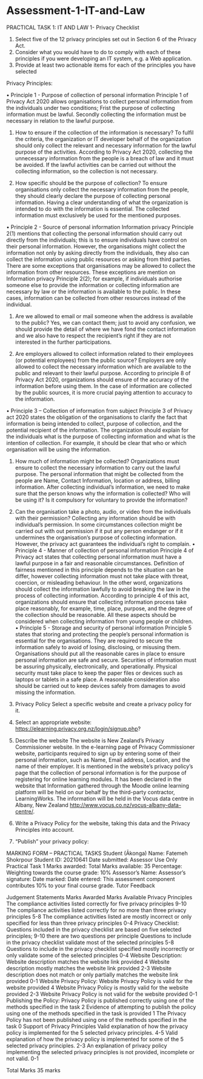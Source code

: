 # Assessment-1-IT-and-Law
PRACTICAL TASK 1: IT AND LAW
1-	Privacy Checklist
1.	Select five of the 12 privacy principles set out in Section 6 of the Privacy Act.
2. Consider what you would have to do to comply with each of these principles if you were developing an IT system, e.g. a Web application.
3. Provide at least two actionable items for each of the principles you have selected


Privacy Principles:

•         Principle 1 - Purpose of collection of personal information
Principle 1 of Privacy Act 2020 allows organisations to collect personal information from the individuals under two conditions; Frist the purpose of collecting information must be lawful. Secondly collecting the information must be necessary in relation to the lawful purpose.
1.	How to ensure if the collection of the information is necessary?
To fulfil the criteria, the organization or IT developer behalf of the organization should only collect the relevant and necessary information for the lawful purpose of the activities. According to Privacy Act 2020, collecting the unnecessary information from the people is a breach of law and it must be avoided. If the lawful activities can be carried out without the collecting information, so the collection is not necessary.

2.	How specific should be the purpose of collection?
To ensure organisations only collect the necessary information from the people, they should clearly declare the purpose of collecting personal information. Having a clear understanding of what the organization is intended to do with the information is essential. The collected information must exclusively be used for the mentioned purposes.

•	Principle 2 - Source of personal information 
Information privacy Principle 2(1) mentions that collecting the personal information should carry out directly from the individuals; this is to ensure individuals have control on their personal information.
However, the organisations might collect the information not only by asking directly from the individuals, they also can collect the information using public resources or asking from third parties.
There are some exceptions that organisations may be allowed to collect the information from other resources. These exceptions are mention on Information privacy Principle 2(2); for example, if individuals authorise someone else to provide the information or collecting information are necessary by law or the information is available to the public. In these cases, information can be collected from other resources instead of the individual.
1.	Are we allowed to email or mail someone when the address is available to the public?
Yes, we can contact them; just to avoid any confusion, we should provide the detail of where we have fond the contact information and we also have to respect the recipient’s right if they are not interested in the further participations.

2.	Are employers allowed to collect information related to their employees (or potential employees) from the public source?
Employers are only allowed to collect the necessary information which are available to the public and relevant to their lawful purpose. According to principle 8 of Privacy Act 2020, organizations should ensure of the accuracy of the information before using them. In the case of information are collected by the public sources, it is more crucial paying attention to accuracy to the information.

•	Principle 3 – Collection of information from subject
		Principle 3 of Privacy act 2020 states the obligation of the organisations to clarify the fact that information is being intended to collect, purpose of collection, and the potential recipient of the information. The organization should explain for the individuals what is the purpose of collecting information and what is the intention of collection. For example, it should be clear that who or which organisation will be using the information.
1.	How much of information might be collected?
Organizations must ensure to collect the necessary information to carry out the lawful purpose. The personal information that might be collected from the people are Name, Contact Information, location or address, billing information.
After collecting individual’s information, we need to make sure that the person knows why the information is collected? Who will be using it? Is it compulsory for voluntary to provide the information?

2.	Can the organisation take a photo, audio, or video from the individuals with their permission?
Collecting any information should be with individual’s permission. In some circumstances collection might be carried out with out permission if it put any person endanger or if it undermines the organisation’s purpose of collecting information. However, the privacy act guarantees the individual’s right to complain.
•	Principle 4 - Manner of collection of personal information 
Principle 4 of Privacy act states that collecting personal information must have a lawful purpose in a fair and reasonable circumstances.
Definition of fairness mentioned in this principle depends to the situation can be differ, however collecting information must not take place with threat, coercion, or misleading behaviour.
In the other word, organizations should collect the information lawfully to avoid breaking the law in the process of collecting information.
According to principle 4 of this act, organizations should ensure that collecting information process take place reasonably, for example, time, place, purpose, and the degree of the collection should be reasonable. All these aspects should be considered when collecting information from young people or children.
•	 Principle 5 - Storage and security of personal information 
Principle 5 states that storing and protecting the people’s personal information is essential for the organisations. They are required to secure the information safely to avoid of losing, disclosing, or misusing them. Organisations should put all the reasonable cares in place to ensure personal information are safe and secure.  Securities of information must be assuring physically, electronically, and operationally.
Physical security must take place to keep the paper files or devices such as laptops or tablets in a safe place. A reasonable consideration also should be carried out to keep devices safely from damages to avoid missing the information.   

2. Privacy Policy 
Select a specific website and create a privacy policy for it.
1.	Select an appropriate website:
https://elearning.privacy.org.nz/login/signup.php?
2. Describe the website 
The website is New Zealand’s Privacy Commissioner website. In the e-learning page of Privacy Commissioner website, participants required to sign up by entering some of their personal information, such as Name, Email address, Location, and the name of their employer. It is mentioned in the website’s privacy policy’s page that the collection of personal information is for the purpose of registering for online learning modules. It has been declared in the website that Information gathered through the Moodle online learning platform will be held on our behalf by the third-party contractor, LearningWorks. The information will be held in the Vocus data centre in Albany, New Zealand http://www.vocus.co.nz/vocus-albany-data-centre/. 
3. Write a Privacy Policy for the website, taking this data and the Privacy Principles into account.

4. “Publish” your privacy policy: 


MARKING FORM – PRACTICAL TASKS
Student (Ākonga) Name: Fatemeh Shokrpour
Student ID: 20210641
Date submitted:
Assessor Use Only
Practical Task 1
Marks awarded:
Total Marks available:
35
Percentage:
Weighting towards the course grade:
10%
Assessor’s Name:
Assessor’s signature:
Date marked:
Date entered:
This assessment component contributes 10% to your final course grade.
Tutor Feedback

Judgement Statements
Marks Awarded 
Marks Available 
Privacy Principles 
The compliance activities listed correctly for five privacy principles    9-10  
The compliance activities listed correctly for no more than three privacy principles   5-8
The compliance activities listed are mostly incorrect or only specified for less than three privacy principles  0-4
Privacy Checklist:  
Questions included in the privacy checklist are based on five selected principles; 9-10
there are two questions per principle 
Questions to include in the privacy checklist validate most of the selected principles  5-8
Questions to include in the privacy checklist specified mostly incorrectly or only validate some of the selected principles  0-4 
Website Description: 
Website description matches the website link provided 4
Website description mostly matches the website link provided 2-3 
Website description does not match or only partially matches the website link provided 0-1 
Website Privacy Policy: 
Website Privacy Policy is valid for the website provided 4
Website Privacy Policy is mostly valid for the website provided 2-3
Website Privacy Policy is not valid for the website provided  0-1 
Publishing the Policy: 
Privacy Policy is published correctly using one of the methods specified in the task 2
Evidence of attempting to publish the policy using one of the methods specified in the task is provided 1
The Privacy Policy has not been published using one of the methods specified in the task 0
Support of Privacy Principles 
Valid explanation of how the privacy policy is implemented for the 5 selected privacy principles. 4-5 
Valid explanation of how the privacy policy is implemented for some of the 5 selected privacy principles. 2-3
An explanation of privacy policy implementing the selected privacy principles is not provided, incomplete or not valid.  0-1 

Total Marks 35 marks
